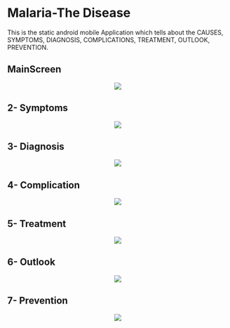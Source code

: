 # Malaria-The Disease

This is the static android mobile Application which tells about the CAUSES, SYMPTOMS, DIAGNOSIS, COMPLICATIONS, TREATMENT, OUTLOOK, PREVENTION.

 
## MainScreen


<p align="center">
  <img  src="https://user-images.githubusercontent.com/25812257/37553491-503177cc-29ef-11e8-9e7e-11e0831b5d73.PNG">
</p>


## 2- Symptoms


<p align="center">
  <img  src="https://user-images.githubusercontent.com/25812257/37553525-d3d46148-29ef-11e8-83c1-f12fc7de3d3e.PNG">
</p>


## 3- Diagnosis


<p align="center">
  <img  src="https://user-images.githubusercontent.com/25812257/37553526-d8c18488-29ef-11e8-8707-1dc8162d46c6.PNG">
</p>


## 4- Complication


<p align="center">
  <img  src="https://user-images.githubusercontent.com/25812257/37553527-dbb83d62-29ef-11e8-99f5-d9b22f054b8b.PNG">
</p>


## 5- Treatment


<p align="center">
  <img  src="https://user-images.githubusercontent.com/25812257/37553528-dfa1f2d8-29ef-11e8-8607-280de23891d4.PNG">
</p>


## 6- Outlook


<p align="center">
  <img  src="https://user-images.githubusercontent.com/25812257/37553529-e329af5e-29ef-11e8-873d-4e1c7eee16e7.PNG">
</p>


## 7- Prevention


<p align="center">
  <img  src="https://user-images.githubusercontent.com/25812257/37553531-e73e1ecc-29ef-11e8-87c7-bf904ab69e4d.PNG">
</p>

